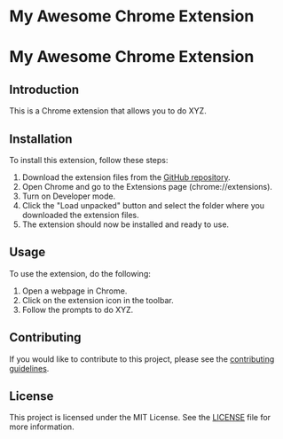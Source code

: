  <h1>My Awesome Chrome Extension</h1>
 <h1>My Awesome Chrome Extension</h1>

<h2>Introduction</h2>
<p>This is a Chrome extension that allows you to do XYZ.</p>
<h2>Installation</h2>
<p>To install this extension, follow these steps:</p>
<ol>
  <li>Download the extension files from the <a href="https://github.com/myusername/myextension">GitHub repository</a>.</li>
  <li>Open Chrome and go to the Extensions page (chrome://extensions).</li>
  <li>Turn on Developer mode.</li>
  <li>Click the "Load unpacked" button and select the folder where you downloaded the extension files.</li>
  <li>The extension should now be installed and ready to use.</li>
</ol>
<h2>Usage</h2>
<p>To use the extension, do the following:</p>
<ol>
  <li>Open a webpage in Chrome.</li>
  <li>Click on the extension icon in the toolbar.</li>
  <li>Follow the prompts to do XYZ.</li>
</ol>
<h2>Contributing</h2>
<p>If you would like to contribute to this project, please see the <a href="https://github.com/myusername/myextension/blob/master/CONTRIBUTING.md">contributing guidelines</a>.</p>
<h2>License</h2>
<p>This project is licensed under the MIT License. See the <a href="https://github.com/myusername/myextension/blob/master/LICENSE">LICENSE</a> file for more information.</p>
